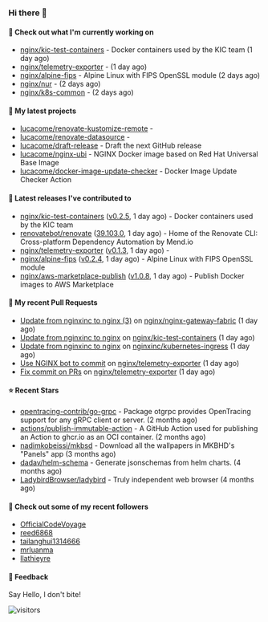 ### Hi there 👋

#### 👷 Check out what I'm currently working on

- [nginx/kic-test-containers](https://github.com/nginx/kic-test-containers) - Docker containers used by the KIC team (1 day ago)
- [nginx/telemetry-exporter](https://github.com/nginx/telemetry-exporter) -  (1 day ago)
- [nginx/alpine-fips](https://github.com/nginx/alpine-fips) - Alpine Linux with FIPS OpenSSL module (2 days ago)
- [nginx/nur](https://github.com/nginx/nur) -  (2 days ago)
- [nginx/k8s-common](https://github.com/nginx/k8s-common) -  (2 days ago)

#### 🌱 My latest projects

- [lucacome/renovate-kustomize-remote](https://github.com/lucacome/renovate-kustomize-remote) - 
- [lucacome/renovate-datasource](https://github.com/lucacome/renovate-datasource) - 
- [lucacome/draft-release](https://github.com/lucacome/draft-release) - Draft the next GitHub release
- [lucacome/nginx-ubi](https://github.com/lucacome/nginx-ubi) - NGINX Docker image based on Red Hat Universal Base Image
- [lucacome/docker-image-update-checker](https://github.com/lucacome/docker-image-update-checker) - Docker Image Update Checker Action

#### 🔭 Latest releases I've contributed to

- [nginx/kic-test-containers](https://github.com/nginx/kic-test-containers) ([v0.2.5](https://github.com/nginx/kic-test-containers/releases/tag/v0.2.5), 1 day ago) - Docker containers used by the KIC team
- [renovatebot/renovate](https://github.com/renovatebot/renovate) ([39.103.0](https://github.com/renovatebot/renovate/releases/tag/39.103.0), 1 day ago) - Home of the Renovate CLI: Cross-platform Dependency Automation by Mend.io
- [nginx/telemetry-exporter](https://github.com/nginx/telemetry-exporter) ([v0.1.3](https://github.com/nginx/telemetry-exporter/releases/tag/v0.1.3), 1 day ago) - 
- [nginx/alpine-fips](https://github.com/nginx/alpine-fips) ([v0.2.4](https://github.com/nginx/alpine-fips/releases/tag/v0.2.4), 1 day ago) - Alpine Linux with FIPS OpenSSL module
- [nginx/aws-marketplace-publish](https://github.com/nginx/aws-marketplace-publish) ([v1.0.8](https://github.com/nginx/aws-marketplace-publish/releases/tag/v1.0.8), 1 day ago) - Publish Docker images to AWS Marketplace

#### 🔨 My recent Pull Requests

- [Update from nginxinc to nginx (3)](https://github.com/nginx/nginx-gateway-fabric/pull/3000) on [nginx/nginx-gateway-fabric](https://github.com/nginx/nginx-gateway-fabric) (1 day ago)
- [Update from nginxinc to nginx](https://github.com/nginx/kic-test-containers/pull/132) on [nginx/kic-test-containers](https://github.com/nginx/kic-test-containers) (1 day ago)
- [Update from nginxinc to nginx](https://github.com/nginxinc/kubernetes-ingress/pull/7103) on [nginxinc/kubernetes-ingress](https://github.com/nginxinc/kubernetes-ingress) (1 day ago)
- [Use NGINX bot to commit](https://github.com/nginx/telemetry-exporter/pull/335) on [nginx/telemetry-exporter](https://github.com/nginx/telemetry-exporter) (1 day ago)
- [Fix commit on PRs](https://github.com/nginx/telemetry-exporter/pull/334) on [nginx/telemetry-exporter](https://github.com/nginx/telemetry-exporter) (1 day ago)

#### ⭐ Recent Stars

- [opentracing-contrib/go-grpc](https://github.com/opentracing-contrib/go-grpc) - Package otgrpc provides OpenTracing support for any gRPC client or server. (2 months ago)
- [actions/publish-immutable-action](https://github.com/actions/publish-immutable-action) - A GitHub Action used for publishing an Action to ghcr.io as an OCI container.  (2 months ago)
- [nadimkobeissi/mkbsd](https://github.com/nadimkobeissi/mkbsd) - Download all the wallpapers in MKBHD&#39;s &#34;Panels&#34; app (3 months ago)
- [dadav/helm-schema](https://github.com/dadav/helm-schema) - Generate jsonschemas from helm charts. (4 months ago)
- [LadybirdBrowser/ladybird](https://github.com/LadybirdBrowser/ladybird) - Truly independent web browser (4 months ago)

#### 👯 Check out some of my recent followers

- [OfficialCodeVoyage](https://github.com/OfficialCodeVoyage)
- [reed6868](https://github.com/reed6868)
- [tailanghui1314666](https://github.com/tailanghui1314666)
- [mrluanma](https://github.com/mrluanma)
- [llathieyre](https://github.com/llathieyre)

#### 💬 Feedback

Say Hello, I don't bite!

![visitors](https://visitor-badge.laobi.icu/badge?page_id=lucacome.visitor-badge)
#
